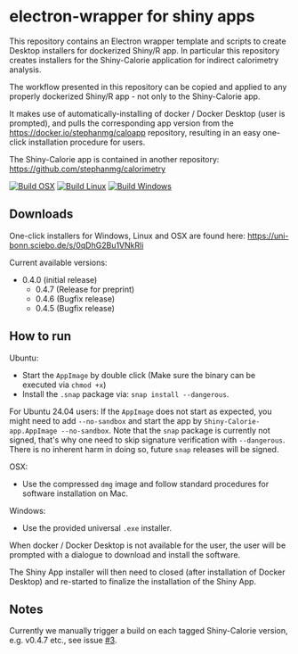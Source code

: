 # electron-wrapper for shiny apps

This repository contains an Electron wrapper template and scripts to create Desktop installers for dockerized Shiny/R app. In particular this repository creates installers for the Shiny-Calorie application for indirect calorimetry analysis.

The workflow presented in this repository can be copied and applied to any properly dockerized Shiny/R app - not only to the Shiny-Calorie app.

It makes use of automatically-installing of docker / Docker Desktop (user is prompted), and pulls the corresponding app version from the https://docker.io/stephanmg/caloapp repository, resulting in an easy one-click installation procedure for users.

The Shiny-Calorie app is contained in another repository: https://github.com/stephanmg/calorimetry 

[![Build OSX](https://github.com/stephanmg/shiny-electron-wrapper/actions/workflows/build.yml/badge.svg)](https://github.com/stephanmg/shiny-electron-wrapper/actions/workflows/build.yml)
[![Build Linux](https://github.com/stephanmg/shiny-electron-wrapper/actions/workflows/build_linux.yml/badge.svg)](https://github.com/stephanmg/shiny-electron-wrapper/actions/workflows/build_linux.yml)
[![Build Windows](https://github.com/stephanmg/shiny-electron-wrapper/actions/workflows/build_win.yml/badge.svg)](https://github.com/stephanmg/shiny-electron-wrapper/actions/workflows/build_win.yml)

## Downloads

One-click installers for Windows, Linux and OSX are found here: https://uni-bonn.sciebo.de/s/0qDhG2Bu1VNkRli

Current available versions:
 - 0.4.0 (initial release)
    - 0.4.7 (Release for preprint)
    - 0.4.6 (Bugfix release)
    - 0.4.5 (Bugfix release)

## How to run

Ubuntu:
- Start the `AppImage` by double click (Make sure the binary can be executed via `chmod +x`)
- Install the `.snap` package via: `snap install --dangerous`.

For Ubuntu 24.04 users: If the `AppImage` does not start as expected, you might need to add `--no-sandbox` and start the app by `Shiny-Calorie-app.AppImage --no-sandbox`. 
Note that the `snap` package is currently not signed, that's why one need to skip signature verification with `--dangerous`. There is no inherent harm in doing so,
future `snap` releases will be signed.

OSX:
- Use the compressed `dmg` image and follow standard procedures for software installation on Mac.

Windows:
- Use the provided universal `.exe` installer. 


When docker / Docker Desktop is not available for the user, the user will be prompted with a dialogue
to download and install the software.

The Shiny App installer will then need to closed (after installation of Docker Desktop) and re-started to finalize the installation of the Shiny App.

## Notes

Currently we manually trigger a build on each tagged Shiny-Calorie version, e.g. v0.4.7 etc., see issue [#3](https://github.com/stephanmg/shiny-electron-wrapper/issues/3).
